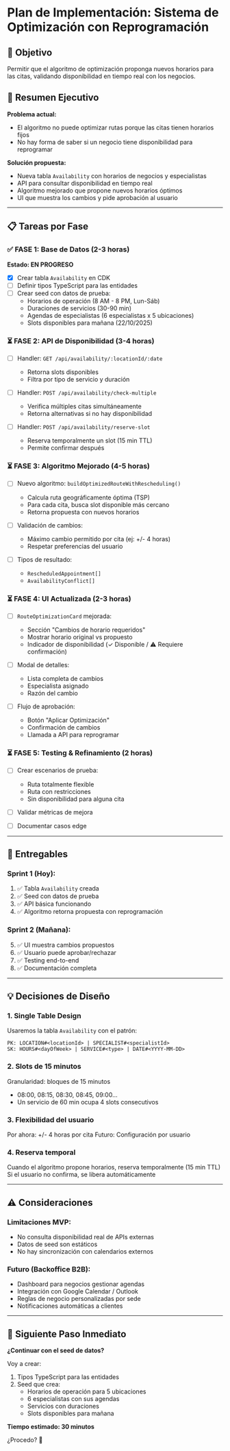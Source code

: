 # Plan de Implementación: Sistema de Optimización con Reprogramación

## 🎯 Objetivo
Permitir que el algoritmo de optimización proponga nuevos horarios para las citas, validando disponibilidad en tiempo real con los negocios.

## 📝 Resumen Ejecutivo

**Problema actual:**
- El algoritmo no puede optimizar rutas porque las citas tienen horarios fijos
- No hay forma de saber si un negocio tiene disponibilidad para reprogramar

**Solución propuesta:**
- Nueva tabla `Availability` con horarios de negocios y especialistas
- API para consultar disponibilidad en tiempo real
- Algoritmo mejorado que propone nuevos horarios óptimos
- UI que muestra los cambios y pide aprobación al usuario

---

## 📋 Tareas por Fase

### ✅ FASE 1: Base de Datos (2-3 horas)
**Estado: EN PROGRESO**

- [x] Crear tabla `Availability` en CDK
- [ ] Definir tipos TypeScript para las entidades
- [ ] Crear seed con datos de prueba:
  - Horarios de operación (8 AM - 8 PM, Lun-Sáb)
  - Duraciones de servicios (30-90 min)
  - Agendas de especialistas (6 especialistas x 5 ubicaciones)
  - Slots disponibles para mañana (22/10/2025)

### ⏳ FASE 2: API de Disponibilidad (3-4 horas)

- [ ] Handler: `GET /api/availability/:locationId/:date`
  - Retorna slots disponibles
  - Filtra por tipo de servicio y duración
  
- [ ] Handler: `POST /api/availability/check-multiple`
  - Verifica múltiples citas simultáneamente
  - Retorna alternativas si no hay disponibilidad
  
- [ ] Handler: `POST /api/availability/reserve-slot`
  - Reserva temporalmente un slot (15 min TTL)
  - Permite confirmar después

### ⏳ FASE 3: Algoritmo Mejorado (4-5 horas)

- [ ] Nuevo algoritmo: `buildOptimizedRouteWithRescheduling()`
  - Calcula ruta geográficamente óptima (TSP)
  - Para cada cita, busca slot disponible más cercano
  - Retorna propuesta con nuevos horarios
  
- [ ] Validación de cambios:
  - Máximo cambio permitido por cita (ej: +/- 4 horas)
  - Respetar preferencias del usuario
  
- [ ] Tipos de resultado:
  - `RescheduledAppointment[]`
  - `AvailabilityConflict[]`

### ⏳ FASE 4: UI Actualizada (2-3 horas)

- [ ] `RouteOptimizationCard` mejorada:
  - Sección "Cambios de horario requeridos"
  - Mostrar horario original vs propuesto
  - Indicador de disponibilidad (✓ Disponible / ⚠️ Requiere confirmación)
  
- [ ] Modal de detalles:
  - Lista completa de cambios
  - Especialista asignado
  - Razón del cambio
  
- [ ] Flujo de aprobación:
  - Botón "Aplicar Optimización"
  - Confirmación de cambios
  - Llamada a API para reprogramar

### ⏳ FASE 5: Testing & Refinamiento (2 horas)

- [ ] Crear escenarios de prueba:
  - Ruta totalmente flexible
  - Ruta con restricciones
  - Sin disponibilidad para alguna cita
  
- [ ] Validar métricas de mejora
- [ ] Documentar casos edge

---

## 🚀 Entregables

### Sprint 1 (Hoy):
1. ✅ Tabla `Availability` creada
2. ✅ Seed con datos de prueba
3. ✅ API básica funcionando
4. ✅ Algoritmo retorna propuesta con reprogramación

### Sprint 2 (Mañana):
5. ✅ UI muestra cambios propuestos
6. ✅ Usuario puede aprobar/rechazar
7. ✅ Testing end-to-end
8. ✅ Documentación completa

---

## 💡 Decisiones de Diseño

### 1. Single Table Design
Usaremos la tabla `Availability` con el patrón:
```
PK: LOCATION#<locationId> | SPECIALIST#<specialistId>
SK: HOURS#<dayOfWeek> | SERVICE#<type> | DATE#<YYYY-MM-DD>
```

### 2. Slots de 15 minutos
Granularidad: bloques de 15 minutos
- 08:00, 08:15, 08:30, 08:45, 09:00...
- Un servicio de 60 min ocupa 4 slots consecutivos

### 3. Flexibilidad del usuario
Por ahora: +/- 4 horas por cita
Futuro: Configuración por usuario

### 4. Reserva temporal
Cuando el algoritmo propone horarios, reserva temporalmente (15 min TTL)
Si el usuario no confirma, se libera automáticamente

---

## ⚠️ Consideraciones

### Limitaciones MVP:
- No consulta disponibilidad real de APIs externas
- Datos de seed son estáticos
- No hay sincronización con calendarios externos

### Futuro (Backoffice B2B):
- Dashboard para negocios gestionar agendas
- Integración con Google Calendar / Outlook
- Reglas de negocio personalizadas por sede
- Notificaciones automáticas a clientes

---

## 🔄 Siguiente Paso Inmediato

**¿Continuar con el seed de datos?**

Voy a crear:
1. Tipos TypeScript para las entidades
2. Seed que crea:
   - Horarios de operación para 5 ubicaciones
   - 6 especialistas con sus agendas
   - Servicios con duraciones
   - Slots disponibles para mañana

**Tiempo estimado: 30 minutos**

¿Procedo? 🚀
